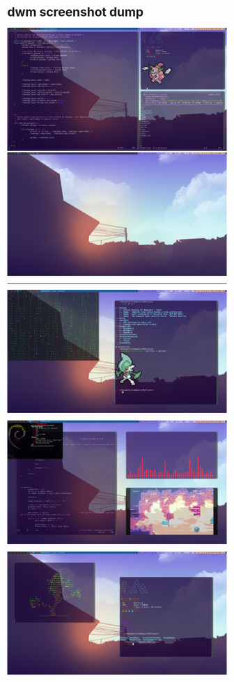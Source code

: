 # dwm screenshot dump


![](dwm_1.png)
![](dwm_1_justwallpaper.png) 

---

![](dwm_2.png)

![](dwm_keepClimbing.png)

![](dwm_floaty_tree.png)

